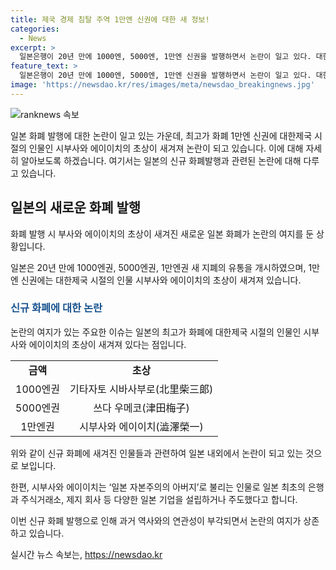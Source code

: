 ```yaml
---
title: 제국 경제 침탈 주역 1만엔 신권에 대한 새 정보!
categories:
  - News
excerpt: >
  일본은행이 20년 만에 1000엔, 5000엔, 1만엔 신권을 발행하면서 논란이 일고 있다. 대한제국 경제 침략을 주도했던 시부사와 에이이치의 초상이 1만엔 신권에 새겨져 논란이 일고 있다. 지난 2019년 아베 신조 총리 집권시기에 결정된 이번 발행은 한일 관계에 대한 논의를 불러일으키고 있다. 최근의 엔저 현상으로 인해 관심이 더욱 높아지고 있으며, 이에 대한 비판과 우려가 커지고 있다.
feature_text: >
  일본은행이 20년 만에 1000엔, 5000엔, 1만엔 신권을 발행하면서 논란이 일고 있다. 대한제국 경제 침략을 주도했던 시부사와 에이이치의 초상이 1만엔 신권에 새겨져 논란이 일고 있다. 지난 2019년 아베 신조 총리 집권시기에 결정된 이번 발행은 한일 관계에 대한 논의를 불러일으키고 있다. 최근의 엔저 현상으로 인해 관심이 더욱 높아지고 있으며, 이에 대한 비판과 우려가 커지고 있다.
image: 'https://newsdao.kr/res/images/meta/newsdao_breakingnews.jpg'
---
```


<p><img src="https://newsdao.kr/res/images/meta/newsdao_breakingnews.jpg" alt="ranknews 속보" /></p>

<p>일본 화폐 발행에 대한 논란이 일고 있는 가운데, 최고가 화폐 1만엔 신권에 대한제국 시절의 인물인 시부사와 에이이치의 초상이 새겨져 논란이 되고 있습니다. 이에 대해 자세히 알아보도록 하겠습니다. 여기서는 일본의 신규 화폐발행과 관련된 논란에 대해 다루고 있습니다. </p>

<h2 data-ke-size="size26">일본의 새로운 화폐 발행</h2>

<p>화폐 발행 시 부사와 에이이치의 초상이 새겨진 새로운 일본 화폐가 논란의 여지를 둔 상황입니다. </p>

<p data-ke-size="size16">일본은 20년 만에 1000엔권, 5000엔권, 1만엔권 새 지폐의 유통을 개시하였으며, 1만엔 신권에는 대한제국 시절의 인물 시부사와 에이이치의 초상이 새겨져 있습니다.</p>

<h3><b><span style="color: #1a5490;">신규 화폐에 대한 논란</span></b></h3>

<p>논란의 여지가 있는 주요한 이슈는 일본의 최고가 화폐에 대한제국 시절의 인물인 시부사와 에이이치의 초상이 새겨져 있다는 점입니다.</p>

<table>
  <tr>
    <td style="text-align: center; height: 17px;"><b>금액</b></td>
    <td style="text-align: center; height: 17px;"><b>초상</b></td>
  </tr>
  <tr>
    <td style="text-align: center; height: 17px;">1000엔권</td>
    <td style="text-align: center; height: 17px;">기타자토 시바사부로(北里柴三郞)</td>
  </tr>
  <tr>
    <td style="text-align: center; height: 17px;">5000엔권</td>
    <td style="text-align: center; height: 17px;">쓰다 우메코(津田梅子)</td>
  </tr>
  <tr>
    <td style="text-align: center; height: 17px;">1만엔권</td>
    <td style="text-align: center; height: 17px;">시부사와 에이이치(澁澤榮一)</td>
  </tr>
</table>

<p>위와 같이 신규 화폐에 새겨진 인물들과 관련하여 일본 내외에서 논란이 되고 있는 것으로 보입니다. </p>

<p data-ke-size="size16">한편, 시부사와 에이이치는 ‘일본 자본주의의 아버지’로 불리는 인물로 일본 최초의 은행과 주식거래소, 제지 회사 등 다양한 일본 기업을 설립하거나 주도했다고 합니다.</p>

<p>이번 신규 화폐 발행으로 인해 과거 역사와의 연관성이 부각되면서 논란의 여지가 상존하고 있습니다.</p>
실시간 뉴스 속보는, <a href="https://newsdao.kr" rel="dofollow">https://newsdao.kr</a>



